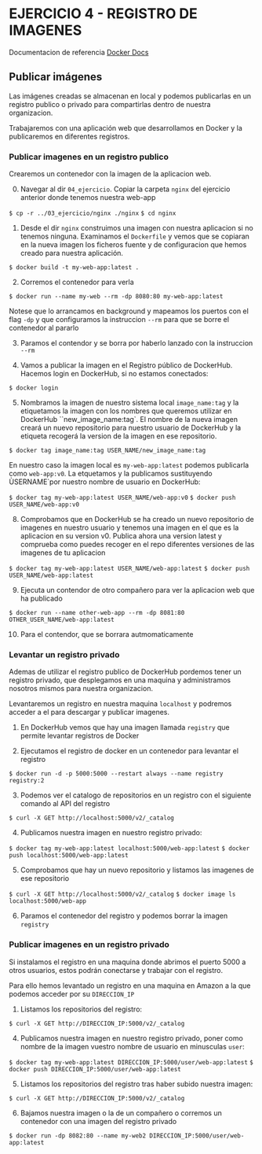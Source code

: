 # EJERCICIO 4 - REGISTRO DE IMAGENES

Documentacion de referencia [Docker Docs](https://docs.docker.com/)

## Publicar imágenes

Las imágenes creadas se almacenan en local y podemos publicarlas en un registro publico o privado para compartirlas dentro de nuestra organizacion.

Trabajaremos con una aplicación web que desarrollamos en Docker y la publicaremos en diferentes registros.

### Publicar imagenes en un registro publico

Crearemos un contenedor con la imagen de la aplicacion web.

0) Navegar al dir `04_ejercicio`. Copiar la carpeta `nginx` del ejercicio anterior donde tenemos nuestra web-app

`$ cp -r ../03_ejercicio/nginx ./nginx`
`$ cd nginx`

1) Desde el dir `nginx` construimos una imagen con nuestra aplicacion si no tenemos ninguna. Examinamos el `Dockerfile` y vemos que se copiaran en la nueva imagen los ficheros fuente y de configuracion que hemos creado para nuestra aplicación.

`$ docker build -t my-web-app:latest .`

2) Corremos el contenedor para verla

`$ docker run --name my-web --rm -dp 8080:80 my-web-app:latest`

Notese que lo arrancamos en background y mapeamos los puertos con el flag `-dp` y que configuramos la instruccion `--rm` para que se borre el contenedor al pararlo

3) Paramos el contendor y se borra por haberlo lanzado con la instruccion `--rm`

4) Vamos a publicar la imagen en el Registro público de DockerHub. Hacemos login en DockerHub, si no estamos conectados:

`$ docker login`

5) Nombramos la imagen de nuestro sistema local `image_name:tag` y la etiquetamos la imagen con los nombres que queremos utilizar en DockerHub ``new_image_name:tag`. El nombre de la nueva imagen creará un nuevo repositorio para nuestro usuario de DockerHub y la etiqueta recogerá la version de la imagen en ese repositorio.

`$ docker tag image_name:tag USER_NAME/new_image_name:tag`

En nuestro caso la imagen local es `my-web-app:latest` podemos publicarla como `web-app:v0`.
La etquetamos y la publicamos sustituyendo ÙSERNAME`por nuestro nombre de usuario en DockerHub:

`$ docker tag my-web-app:latest USER_NAME/web-app:v0`
`$ docker push USER_NAME/web-app:v0`

8) Comprobamos que en DockerHub se ha creado un nuevo repositorio de imagenes en nuestro usuario y tenemos una imagen en el que es la aplicacion en su version v0. Publica ahora una version latest y comprueba como puedes recoger en el repo diferentes versiones de las imagenes de tu aplicacion

`$ docker tag my-web-app:latest USER_NAME/web-app:latest`
`$ docker push USER_NAME/web-app:latest`

9) Ejecuta un contendor de otro compañero para ver la aplicacion web que ha publicado

`$ docker run --name other-web-app --rm -dp 8081:80 OTHER_USER_NAME/web-app:latest`

10) Para el contendor, que se borrara autmomaticamente


### Levantar un registro privado

Ademas de utilizar el registro publico de DockerHub pordemos tener un registro privado, que desplegamos en una maquina y administramos nosotros mismos para nuestra organizacion.

Levantaremos un registro en nuestra maquina `localhost` y podremos acceder a el para descargar y publicar imagenes.

1) En DockerHub vemos que hay una imagen llamada `registry` que permite levantar registros de Docker

2) Ejecutamos el registro de docker en un contenedor para levantar el registro

`$ docker run -d -p 5000:5000 --restart always --name registry registry:2`

3) Podemos ver el catalogo de repositorios en un registro con el siguiente comando al API del registro

`$ curl -X GET http://localhost:5000/v2/_catalog`

4) Publicamos nuestra imagen en nuestro registro privado:

`$ docker tag my-web-app:latest localhost:5000/web-app:latest`
`$ docker push localhost:5000/web-app:latest`

5) Comprobamos que hay un nuevo repositorio y listamos las imagenes de ese repositorio

`$ curl -X GET http://localhost:5000/v2/_catalog`
`$ docker image ls localhost:5000/web-app`

6) Paramos el contenedor del registro y podemos borrar la imagen `registry`


### Publicar imagenes en un registro privado

Si instalamos el registro en una maquina donde abrimos el puerto 5000 a otros usuarios, estos podrán conectarse y trabajar con el registro.

Para ello hemos levantado un registro en una maquina en Amazon a la que podemos acceder por su `DIRECCION_IP`

1) Listamos los repositorios del registro:

`$ curl -X GET http://DIRECCION_IP:5000/v2/_catalog`


4) Publicamos nuestra imagen en nuestro registro privado, poner como nombre de la imagen vuestro nombre de usuario en minusculas `user`:

`$ docker tag my-web-app:latest DIRECCION_IP:5000/user/web-app:latest`
`$ docker push DIRECCION_IP:5000/user/web-app:latest`

5) Listamos los repositorios del registro tras haber subido nuestra imagen:

`$ curl -X GET http://DIRECCION_IP:5000/v2/_catalog`

6) Bajamos nuestra imagen o la de un compañero o corremos un contenedor con una imagen del registro privado

`$ docker run -dp 8082:80 --name my-web2 DIRECCION_IP:5000/user/web-app:latest`

